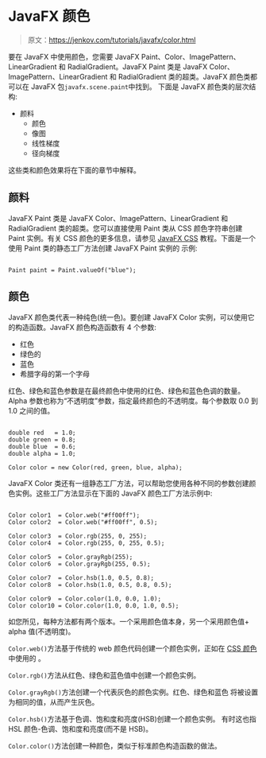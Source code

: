 # JavaFX 颜色

> 原文：<https://jenkov.com/tutorials/javafx/color.html>

要在 JavaFX 中使用颜色，您需要 JavaFX Paint、Color、ImagePattern、LinearGradient 和 RadialGradient。JavaFX Paint 类是 JavaFX Color、ImagePattern、LinearGradient 和 RadialGradient 类的超类。JavaFX 颜色类都可以在 JavaFX 包`javafx.scene.paint`中找到。 下面是 JavaFX 颜色类的层次结构:

*   颜料
    *   颜色
    *   像图
    *   线性梯度
    *   径向梯度

这些类和颜色效果将在下面的章节中解释。

## 颜料

JavaFX Paint 类是 JavaFX Color、ImagePattern、LinearGradient 和 RadialGradient 类的超类。您可以直接使用 Paint 类从 CSS 颜色字符串创建 Paint 实例。有关 CSS 颜色的更多信息，请参见 [JavaFX CSS](css-styling.html) 教程。下面是一个使用 Paint 类的静态工厂方法创建 JavaFX Paint 实例的 示例:

```

Paint paint = Paint.valueOf("blue");

```

## 颜色

JavaFX 颜色类代表一种纯色(统一色)。要创建 JavaFX Color 实例，可以使用它的构造函数。JavaFX 颜色构造函数有 4 个参数:

*   红色
*   绿色的
*   蓝色
*   希腊字母的第一个字母

红色、绿色和蓝色参数是在最终颜色中使用的红色、绿色和蓝色色调的数量。Alpha 参数也称为“不透明度”参数，指定最终颜色的不透明度。每个参数取 0.0 到 1.0 之间的值。

```

double red   = 1.0;
double green = 0.8;
double blue  = 0.6;
double alpha = 1.0;

Color color = new Color(red, green, blue, alpha);

```

JavaFX Color 类还有一组静态工厂方法，可以帮助您使用各种不同的参数创建颜色实例。这些工厂方法显示在下面的 JavaFX 颜色工厂方法示例中:

```

Color color1  = Color.web("#ff00ff");
Color color2  = Color.web("#ff00ff", 0.5);

Color color3  = Color.rgb(255, 0, 255);
Color color4  = Color.rgb(255, 0, 255, 0.5);

Color color5  = Color.grayRgb(255);
Color color6  = Color.grayRgb(255, 0.5);

Color color7  = Color.hsb(1.0, 0.5, 0.8);
Color color8  = Color.hsb(1.0, 0.5, 0.8, 0.5);

Color color9  = Color.color(1.0, 0.0, 1.0);
Color color10 = Color.color(1.0, 0.0, 1.0, 0.5);

```

如您所见，每种方法都有两个版本。一个采用颜色值本身，另一个采用颜色值+ alpha 值(不透明度)。

`Color.web()`方法基于传统的 web 颜色代码创建一个颜色实例，正如在 [CSS 颜色](/css/colors.html)中使用的 。

`Color.rgb()`方法从红色、绿色和蓝色值中创建一个颜色实例。

`Color.grayRgb()`方法创建一个代表灰色的颜色实例。红色、绿色和蓝色 将被设置为相同的值，从而产生灰色。

`Color.hsb()`方法基于色调、饱和度和亮度(HSB)创建一个颜色实例。 有时这也指 HSL 颜色-色调、饱和度和亮度(而不是 HSB)。

`Color.color()`方法创建一种颜色，类似于标准颜色构造函数的做法。